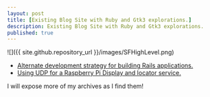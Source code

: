 ```yaml
---
layout: post
title: [Existing Blog Site with Ruby and Gtk3 explorations.]
description: Existing Blog Site with Ruby and Gtk3 explorations.
published: true
---
```


![]({{ site.github.repository_url }}/images/SFHighLevel.png)

* [Alternate development strategy for building Rails applications.](https://skoona.blogspot.com/2016/08/sknservices-alternate-development_11.html)
* [Using UDP for a Raspberry Pi Display and locator service.](https://skoona.blogspot.com/2016/08/raspberry-pi-iot-udp-programming-with.html)

I will expose more of my archives as I find them!



